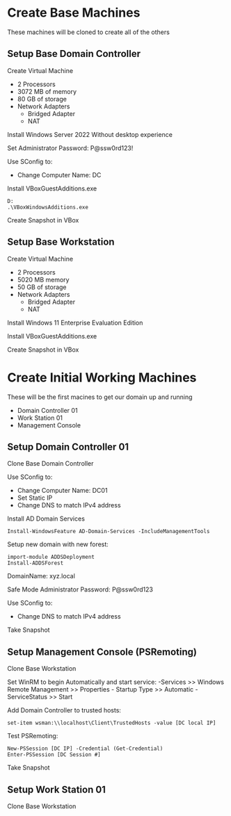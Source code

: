 # Create Base Machines
These machines will be cloned to create all of the others

## Setup Base Domain Controller

Create Virtual Machine
- 2 Processors
- 3072 MB of memory
- 80 GB of storage
- Network Adapters
	- Bridged Adapter
	- NAT
		
Install Windows Server 2022 Without desktop experience

Set Administrator Password: P@ssw0rd123!

Use SConfig to:
- Change Computer Name: DC

Install VBoxGuestAdditions.exe
```
D:
.\VBoxWindowsAdditions.exe
```

Create Snapshot in VBox

## Setup Base Workstation

Create Virtual Machine
- 2 Processors
- 5020 MB memory
- 50 GB of storage
- Network Adapters
	- Bridged Adapter
	- NAT
		
Install Windows 11 Enterprise Evaluation Edition

Install VBoxGuestAdditions.exe

Create Snapshot in VBox


# Create Initial Working Machines
These will be the first macines to get our domain up and running
- Domain Controller 01
- Work Station 01
- Management Console

## Setup Domain Controller 01
Clone Base Domain Controller

Use SConfig to:
- Change Computer Name: DC01
- Set Static IP
- Change DNS to match IPv4 address

Install AD Domain Services
```
Install-WindowsFeature AD-Domain-Services -IncludeManagementTools
```
	
Setup new domain with new forest:
```
import-module ADDSDeployment
Install-ADDSForest
```
	
DomainName: xyz.local

Safe Mode Administrator Password: P@ssw0rd123

Use SConfig to:
- Change DNS to match IPv4 address

Take Snapshot

## Setup Management Console (PSRemoting)
Clone Base Workstation

Set WinRM to begin Automatically and start service:
-Services >> Windows Remote Management >> Properties
	- Startup Type >> Automatic
	- ServiceStatus >> Start

Add Domain Controller to trusted hosts:
```
set-item wsman:\\localhost\Client\TrustedHosts -value [DC local IP]
```

Test PSRemoting:
```
New-PSSession [DC IP] -Credential (Get-Credential)
Enter-PSSession [DC Session #]
```
	
Take Snapshot

## Setup Work Station 01
Clone Base Workstation